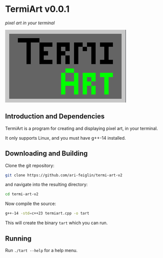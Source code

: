 # TermiArt v0.0.1
*pixel art in your terminal*

![TermiArt Logo](tart-logo.png)

## Introduction and Dependencies

TermiArt is a program for creating and displaying pixel art, in your terminal.

It only supports Linux, and you must have g++-14 installed.

## Downloading and Building

Clone the git repository:
```sh
git clone https://github.com/ari-feiglin/termi-art-v2
```
and navigate into the resulting directory:
```sh
cd termi-art-v2
```
Now compile the source:
```sh
g++-14 -std=c++23 termiart.cpp -o tart
```
This will create the binary `tart` which you can run.

## Running

Run `./tart --help` for a help menu.

